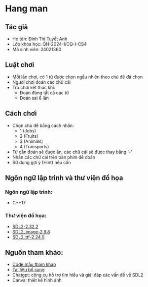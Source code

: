 # Hang man
## Tác giả
- Họ tên: Đinh Thị Tuyết Anh
- Lớp khóa học: QH-2024-I/CQ-I-CS4
- Mã sinh viên: 24021360
## Luật chơi
- Mỗi lần chơi, có 1 từ được chọn ngẫu nhiên theo chủ đề đã chọn
- Người chơi đoán các chữ cái 
- Trò chơi kết thúc khi:
    - Đoán đúng tất cả các từ
    - Đoán sai 6 lần
## Cách chơi
- Chọn chủ đề bằng cách nhấn:
    - 1 (Jobs)
    - 2 (Fruits)
    - 3 (Animals)
    - 4 (Transports)
- Từ cần đoán sẽ được ẩn, các chữ cái sẽ được thay bằng '-'
- Nhấn các chữ cái trên bàn phím để đoán
- Sử dụng gợi ý (Hint) nếu cần
## Ngôn ngữ lập trình và thư viện đồ họa
### Ngôn ngữ lập trình: 
- C++17
### Thư viện đồ họa:
- [SDL2-2.32.2](https://github.com/libsdl-org/SDL/releases/tag/release-2.32.2)
- [SDL2_image-2.8.8](https://github.com/libsdl-org/SDL_image/releases/tag/release-2.8.8)
- [SDL2_ttf-2.24.0](https://github.com/libsdl-org/SDL_ttf/releases/tag/release-2.24.0)
## Nguồn tham khảo:
- [Code mẫu tham khảo](https://cdn-files.uet.vnu.edu.vn/uet/account_1/attachments/539143/HangMan_1_0.cpp?response-content-disposition=inline%3B%20filename%3D%22HangMan_1_0.cpp%22%3B%20filename%2A%3DUTF-8%27%27HangMan%255F1%255F0.cpp&X-Amz-Algorithm=AWS4-HMAC-SHA256&X-Amz-Credential=2tMJEhYESPRCATfnry88%2F20250516%2Fus-east-1%2Fs3%2Faws4_request&X-Amz-Date=20250516T135037Z&X-Amz-Expires=86400&X-Amz-SignedHeaders=host&X-Amz-Signature=430ae43b93b57d5f73e71538dbdfa2170cdb42b7c4c5815f41c7d305f75be4fc)
- [Tài liệu bố sung](https://docs.google.com/document/d/1FZ3jTqHxtyZznNWiJmmve0zYu_aSliUqLP2OsMcdehQ/edit?tab=t.0)
- Chatgpt: công cụ hỗ trợ tìm hiểu và giải đáp các vấn đề về SDL2 
- Canva: thiết kế hình ảnh
